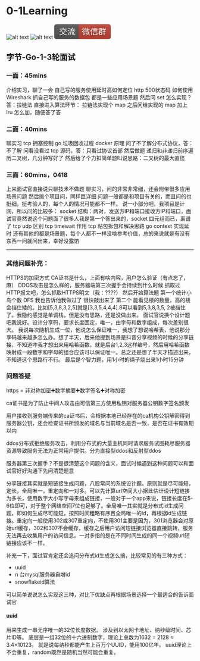 # 0-1Learning

![alt text](../../static/common/svg/luoxiaosheng.svg "公众号")
![alt text](../../static/common/svg/luoxiaosheng_learning.svg "学习")
![alt text](../../static/common/svg/luoxiaosheng_wechat.svg "微信")


## 字节-Go-1-3轮面试

### 一面：45mins
介绍实习，聊了一会
自己写的服务使用延时高如何定位
http 500状态码
如何使用 Wireshark 抓自己写的服务的数据包
都是一些应用场景题
然后问 set 怎么实现？答：拉链法
直接进入算法环节：
拉链法实现个 map
之后问给实现的 map 加上 lru 怎么加，随便答了答


### 二面：40mins
聊实习
tcp 拥塞控制
go 垃圾回收过程
docker 原理
问了不了解分布式协议，答：不了解
问看没看过 tcp 源码，答：只看过协议首部
然后做题
递归和非递归前序遍历二叉树，几分钟写好了
然后给了个力扣简单题叫说思路：二叉树的最大直径


### 三面：60mins，0418
上来面试官直接说只聊技术不做题
聊实习，问的非常非常细，还会附带很多应用场景问题
然后挑个项目问，同样巨详细
问题一般都是和项目有关的，而且问的也挺细，挺考验人的，每个人的情况可能都不一样。
说一小部分吧，我项目是计网，所以问的比较多：
socket 结构：两对，发送方IP和端口接收方IP和端口，面试官竟然说这个问题面了很多人我是第一个答出来的，socket 四元组而已，离谱了
tcp udp 区别
tcp timewait 作用
tcp 粘包拆包和解决思路
go context 实现延时
还有其他的都是场景题，每个人都不一样没啥参考价值，总的来说就是有没有东西一问就问出来，幸好没露馅

---

### 其他问题补充：
HTTPS的加密方式
CA证书是什么，上面有啥内容，用户怎么验证（有点忘了，麻）
DDOS攻击是怎么样的，服务器端第三次握手会持续到什么时候
抓取过HTTP报文吧，怎么抓取HTTPS明文（我：????）
然后开始算法题
第一个统计小岛个数 DFS 我也告诉他我做过了 很快敲出来了
第二个 能看见楼的数量，高的楼会挡住矮的。比如[5,3,8,3,2,5]就是[3,3,5,4,4,4].8可以看到5,3,8,3,5, 2被挡住了。我隐约感觉是单调栈，但是没有思路，还是没做出来。
面试官说换个设计题吧我说好。设计分享码，要求长度固定，唯一，由字母和数字组成，每次差别很大。
我说每次随机生成一位，他说怎么保证唯一，我想了想说哈希表，他说那分享码越来越多怎么办。想了半天，后来他提到场景是抖音分享视频的时候的分享链接，不知道咋我才想出来用哈希函数，就是后台1,2,3这样编号，然后用哈希函数映射成一段数字和字母的组合应该可以保证唯一。总之还是想了半天才描述出来，不知道这个思路行不行。
最后是个智力题，用1小时的绳子烧出来1小时15分钟


### 问题答疑
https = 非对称加密➕数字摘要➕数字签名➕对称加密

ca证书是为了防止中间人攻击由可信第三方使用私钥对服务器公钥数字签名颁发

用户接收到服务端传来的ca证书后，会根据本地已经存在的ca机构公钥解密得到服务器公钥，还会检查证书所颁发的域名与当前域名是否一致，是否在证书有效期以内

ddos分布式拒绝服务攻击，利用分布式的大量主机同时请求服务试图耗尽服务器资源导致服务无法为正常用户提供。分为直接型ddos和反射型ddos

服务器第三次握手？不是很清楚这个问题的含义，面试时候遇到这种问题可以和面试官好好沟通下先问清楚题意

分享链接其实就是短链接生成问题，八股常问的系统设计题。原则就是尽可能短，定长，全局唯一，重定向和一对多。可以先计算url空间大小据此估计设计短链接为多长，使用数字大小写字母来组成链接，一般对于一个app来说，链接长度在5-6位即可，对于整个网络空间7位也足够了。全局唯一其实就是分布式id生成问题，即如何生成尽可能短，按照时间粗略有序且全局唯一的id，再根据id生成链接。重定向一般使用302或307重定向，不使用301主要是因为，301浏览器会对原始url缓存，302和307不会缓存，缓存之后用户访问短链接浏览器直接跳转，服务无法再去收集用户的访问信息。一对多指的是在不同时间生成的同一个视频url短链接应该不一样。


补充一下，面试官肯定还会追问分布式id生成怎么搞，比较常见的有三种方式：
- uuid
- n 台mysql服务器自增id
- snowflakeid算法

可以简单说说怎么实现这三种，对比下优缺点再根据场景选择一个最适合的告诉面试官

#### uuid
用来生成一串无序唯一的32位长度数据。
涉及到以太网卡地址、纳秒级时间、芯片ID等。
底层是一组32位的十六进制数字，理论上总数为1632 = 2128 ≈ 3.4×10123。
就是说每纳秒都能产生上百万个UUID，能用100亿年。
uuid理论上不会重复，random既然是随机当然可能会重复。